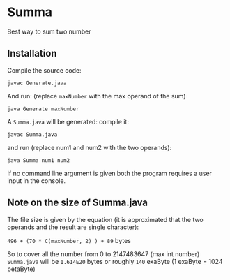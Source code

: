 # Summa
Best way to sum two number

## Installation
Compile the source code:

```javac Generate.java```

And run: (replace ```maxNumber``` with the max operand of the sum)

```java Generate maxNumber```

A ```Summa.java``` will be generated: compile it:

```javac Summa.java```

and run (replace num1 and num2 with the two operands):

```java Summa num1 num2```

If no command line argument is given both the program requires a user input in the console.

## Note on the size of Summa.java
The file size is given by the equation (it is approximated that the two operands and the result are single character):

```496 + (70 * C(maxNumber, 2) ) + 89``` bytes

So to cover all the number from 0 to 2147483647 (max int number) ```Summa.java``` will be ```1.614E20``` bytes or roughly ```140``` exaByte (1 exaByte = 1024 petaByte)
